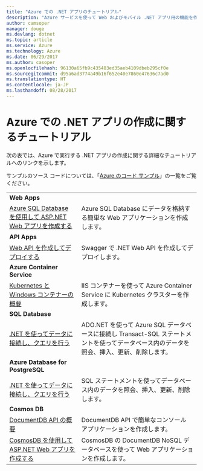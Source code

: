 ```yaml
---
title: "Azure での .NET アプリのチュートリアル"
description: "Azure サービスを使って Web およびモバイル .NET アプリ用の機能を作成して追加する方法についてのチュートリアルです。"
author: camsoper
manager: douge
ms.devlang: dotnet
ms.topic: article
ms.service: Azure
ms.technology: Azure
ms.date: 06/29/2017
ms.author: casoper
ms.openlocfilehash: 96130a65fb9c435483ed35aeb4109dbeb295cf0e
ms.sourcegitcommit: d95a6ad3774a49b16f652e40e7860e47636c7ad0
ms.translationtype: HT
ms.contentlocale: ja-JP
ms.lasthandoff: 08/28/2017
---
```

# <a name="tutorials-for-building-net-apps-in-azure"></a>Azure での .NET アプリの作成に関するチュートリアル

次の表では、Azure で実行する .NET アプリの作成に関する詳細なチュートリアルへのリンクを示します。

サンプルのソース コードについては、「[Azure のコード サンプル](https://azure.microsoft.com/resources/samples/?platform=dotnet)」の一覧をご覧ください。

| | |
|---|---|
| **Web Apps**||
| [Azure SQL Database を使用して ASP.NET Web アプリを作成する][1] | Azure SQL Database にデータを格納する簡単な Web アプリケーションを作成します。 | 
| **API Apps**||
| [Web API を作成してデプロイする][3] | Swagger で .NET Web API を作成してデプロイします。 | 
| **Azure Container Service** ||
| [Kubernetes と Windows コンテナーの概要][4] | IIS コンテナーを使って Azure Container Service に Kubernetes クラスターを作成します。
| **SQL Database** ||
| [.NET を使ってデータに接続し、クエリを行う][5] | ADO.NET を使って Azure SQL データベースに接続し Transact-SQL ステートメントを使ってデータベース内のデータを照会、挿入、更新、削除します。 | 
| **Azure Database for PostgreSQL** ||
| [.NET を使ってデータに接続し、クエリを行う][6] | SQL ステートメントを使ってデータベース内のデータを照会、挿入、更新、削除します。 | 
| **Cosmos DB** ||
| [DocumentDB API の概要][7] | DocumentDB API で簡単なコンソール アプリケーションを作成します。 | 
| [CosmosDB を使用して ASP.NET Web アプリを作成する][8] | CosmosDB の DocumentDB NoSQL データベースを使って Web アプリケーションを作成します。 | 

[1]: /azure/app-service-web/app-service-web-tutorial-dotnet-sqldatabase
[2]: /azure/documentdb/documentdb-dotnet-application
[3]: /azure/app-service-api/app-service-api-dotnet-get-started
[4]: /azure/container-service/container-service-kubernetes-windows-walkthrough
[5]: /azure/sql-database/sql-database-connect-query-dotnet
[6]: /azure/postgresql/connect-csharp
[7]: /azure/cosmos-db/documentdb-dotnetcore-get-started
[8]: /azure/cosmos-db/documentdb-dotnet-application
